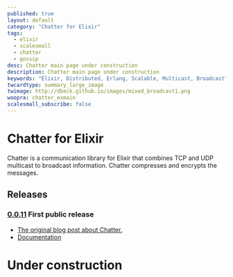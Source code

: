 ```yaml
---
published: true
layout: default
category: "Chatter for Elixir"
tags:
  - elixir
  - scalesmall
  - chatter
  - gossip
desc: Chatter main page under construction
description: Chatter main page under construction
keywords: "Elixir, Distributed, Erlang, Scalable, Multicast, Broadcast"
twcardtype: summary_large_image
twimage: http://dbeck.github.io/images/mixed_broadcast1.png
woopra: chatter_exmain
scalesmall_subscribe: false
---
```


# Chatter for Elixir

Chatter is a communication library for Elixir that combines TCP and UDP multicast to broadcast information. Chatter compresses and encrypts the messages.

## Releases

### [0.0.11](/chatter_ex/0.0.11/) First public release

- [The original blog post about Chatter.](/Chatter-extracted-from-ScaleSmall/)
- [Documentation](/chatter_ex/0.0.11/)

# Under construction

